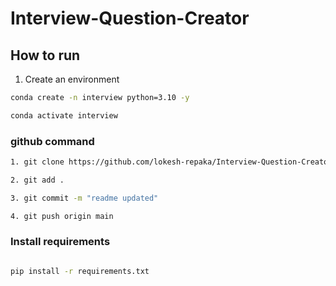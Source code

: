# Interview-Question-Creator


## How to run

1. Create an environment
```bash
conda create -n interview python=3.10 -y

conda activate interview
```

### github command
```bash
1. git clone https://github.com/lokesh-repaka/Interview-Question-Creator.git

2. git add .

3. git commit -m "readme updated"

4. git push origin main
```

### Install requirements

```bash

pip install -r requirements.txt
```